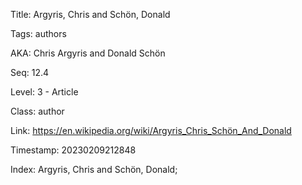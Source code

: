 Title:  Argyris, Chris and Schön, Donald

Tags:   authors

AKA:    Chris Argyris and Donald Schön

Seq:    12.4

Level:  3 - Article

Class:  author

Link:   https://en.wikipedia.org/wiki/Argyris_Chris_Schön_And_Donald

Timestamp: 20230209212848

Index:  Argyris, Chris and Schön, Donald; 
